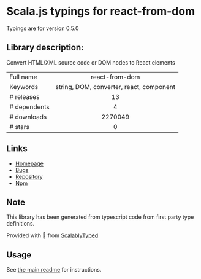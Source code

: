 
# Scala.js typings for react-from-dom

Typings are for version 0.5.0

## Library description:
Convert HTML/XML source code or DOM nodes to React elements

|                    |                 |
| ------------------ | :-------------: |
| Full name          | react-from-dom |
| Keywords           | string, DOM, converter, react, component |
| # releases         | 13 |
| # dependents       | 4 |
| # downloads        | 2270049 |
| # stars            | 0 |

## Links
- [Homepage](https://github.com/gilbarbara/react-from-dom#readme)
- [Bugs](https://github.com/gilbarbara/react-from-dom/issues)
- [Repository](https://github.com/gilbarbara/react-from-dom)
- [Npm](https://www.npmjs.com/package/react-from-dom)
    


## Note
This library has been generated from typescript code from first party type definitions.

Provided with :purple_heart: from [ScalablyTyped](https://github.com/oyvindberg/ScalablyTyped)

## Usage
See [the main readme](../../readme.md) for instructions.


